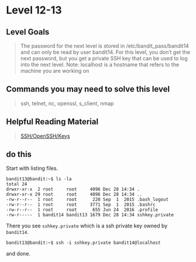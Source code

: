 # Level 12-13


## Level Goals

> The password for the next level is stored in /etc/bandit_pass/bandit14 and can only be read by user bandit14. For this level, you don’t get the next password, but you get a private SSH key that can be used to log into the next level. Note: localhost is a hostname that refers to the machine you are working on

## Commands you may need to solve this level
> ssh, telnet, nc, openssl, s_client, nmap

## Helpful Reading Material
> [SSH/OpenSSH/Keys](https://help.ubuntu.com/community/SSH/OpenSSH/Keys)

## do this

Start with listing files.  

	bandit13@bandit:~$ ls -la
	total 24
	drwxr-xr-x  2 root     root     4096 Dec 28 14:34 .
	drwxr-xr-x 29 root     root     4096 Dec 28 14:34 ..
	-rw-r--r--  1 root     root      220 Sep  1  2015 .bash_logout
	-rw-r--r--  1 root     root     3771 Sep  1  2015 .bashrc
	-rw-r--r--  1 root     root      655 Jun 24  2016 .profile
	-rw-r-----  1 bandit14 bandit13 1679 Dec 28 14:34 sshkey.private
	
There you see `sshkey.private` which is a ssh private key owned by `bandit14`.  

	bandit13@bandit:~$ ssh -i sshkey.private bandit14@localhost        

and done.

